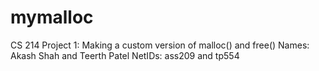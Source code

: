 # mymalloc
CS 214 Project 1: Making a custom version of malloc() and free() 
Names: Akash Shah and Teerth Patel
NetIDs: ass209 and tp554



